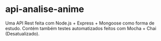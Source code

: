 # api-analise-anime

Uma API Rest feita com Node.js + Express + Mongoose como forma de estudo.
Contém também testes automatizados feitos com Mocha + Chai (Desatualizado).
